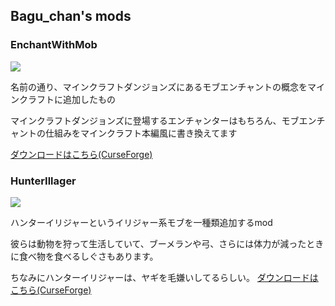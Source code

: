 ## Bagu_chan's mods

### EnchantWithMob

![](https://baguchan.github.io/public/image/enchanter.png)

名前の通り、マインクラフトダンジョンズにあるモブエンチャントの概念をマインクラフトに追加したもの

マインクラフトダンジョンズに登場するエンチャンターはもちろん、モブエンチャントの仕組みをマインクラフト本編風に書き換えてます

[ダウンロードはこちら(CurseForge)](https://www.curseforge.com/minecraft/mc-mods/enchant-with-mob)

### HunterIllager

![](https://baguchan.github.io/public/image/hunter_illager.png)

ハンターイリジャーというイリジャー系モブを一種類追加するmod

彼らは動物を狩って生活していて、ブーメランや弓、さらには体力が減ったときに食べ物を食べるしぐさもあります。

ちなみにハンターイリジャーは、ヤギを毛嫌いしてるらしい。
[ダウンロードはこちら(CurseForge)](https://www.curseforge.com/minecraft/mc-mods/hunterillager)